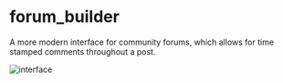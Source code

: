 # forum_builder
A more modern interface for community forums, which allows for time stamped comments throughout a post.

![interface](https://github.com/RocketHTML/forum_builder/images/interface.JPG)